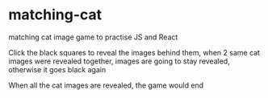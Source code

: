 # matching-cat
matching cat image game to practise JS and React

Click the black squares to reveal the images behind them, when 2 same cat images were revealed together, images are going to stay revealed, otherwise it goes black again

When all the cat images are revealed, the game would end
